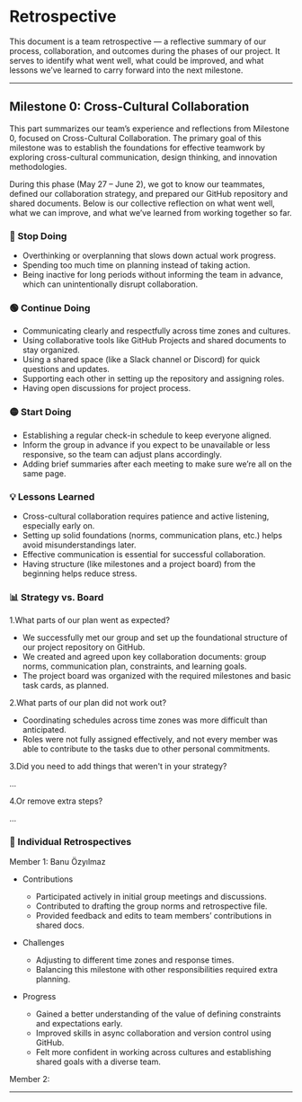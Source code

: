 # Retrospective

This document is a team retrospective — a reflective summary of our process, collaboration,
and outcomes during the phases of our project. It serves to identify what
went well, what could be improved, and what lessons we’ve learned to carry forward
into the next milestone.

---

## Milestone 0: Cross-Cultural Collaboration

This part summarizes our team’s experience and reflections from
Milestone 0, focused on Cross-Cultural Collaboration. The primary goal of this milestone
was to establish the foundations for effective teamwork by exploring cross-cultural
communication, design thinking, and innovation methodologies.

During this phase (May 27 – June 2), we got to know our teammates, defined our collaboration
strategy, and prepared our GitHub repository and shared documents. Below is our
collective reflection on what went well, what we can improve, and what we’ve learned
from working together so far.

### 🔴 Stop Doing  

- Overthinking or overplanning that slows down actual work progress.
- Spending too much time on planning instead of taking action.
- Being inactive for long periods without informing the team in advance, which
can unintentionally disrupt collaboration.
  
### 🟢 Continue Doing

- Communicating clearly and respectfully across time zones and cultures.
- Using collaborative tools like GitHub Projects and shared documents to stay organized.
- Using a shared space (like a Slack channel or Discord) for quick questions and
updates.
- Supporting each other in setting up the repository and assigning roles.
- Having open discussions for project process.

### 🟡 Start Doing

- Establishing a regular check-in schedule to keep everyone aligned.
- Inform the group in advance if you expect to be unavailable or less responsive,
so the team can adjust plans accordingly.
- Adding brief summaries after each meeting to make sure we’re all on the same page.

### 💡 Lessons Learned

- Cross-cultural collaboration requires patience and active listening, especially
early on.
- Setting up solid foundations (norms, communication plans, etc.) helps avoid
misunderstandings later.
- Effective communication is essential for successful collaboration.
- Having structure (like milestones and a project board) from the beginning helps
reduce stress.

### 📊 Strategy vs. Board

1.What parts of our plan went as expected?

- We successfully met our group and set up the foundational structure of our project
repository on GitHub.
- We created and agreed upon key collaboration documents: group norms, communication
plan, constraints, and learning goals.
- The project board was organized with the required milestones and basic task cards,
as planned.

2.What parts of our plan did not work out?

- Coordinating schedules across time zones was more difficult than anticipated.
- Roles were not fully assigned effectively, and not every member was able to contribute
to the tasks due to other personal commitments.

3.Did you need to add things that weren't in your strategy?

 ...
  
4.Or remove extra steps?

...  

### 👤 Individual Retrospectives

Member 1: Banu Özyılmaz

- Contributions

  - Participated actively in initial group meetings and discussions.
  - Contributed to drafting the group norms and retrospective file.
  - Provided feedback and edits to team members’ contributions in shared docs.

- Challenges

  - Adjusting to different time zones and response times.
  - Balancing this milestone with other responsibilities required extra planning.

- Progress

  - Gained a better understanding of the value of defining constraints and
  expectations early.
  - Improved skills in async collaboration and version control using GitHub.
  - Felt more confident in working across cultures and establishing shared goals
  with a diverse team.

Member 2:

---
